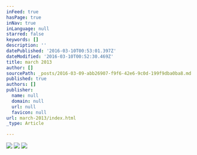 ```yaml
---
inFeed: true
hasPage: true
inNav: true
inLanguage: null
starred: false
keywords: []
description: ''
datePublished: '2016-03-10T00:53:01.397Z'
dateModified: '2016-03-10T00:52:30.469Z'
title: march 2013
author: []
sourcePath: _posts/2016-03-09-abb26907-f9f6-42e6-9c0d-199f9dba0ba8.md
published: true
authors: []
publisher:
  name: null
  domain: null
  url: null
  favicon: null
url: march-2013/index.html
_type: Article

---
```

![](https://the-grid-user-content.s3-us-west-2.amazonaws.com/62487a0d-5fa2-47f6-b4dc-a11a6a02b6f3.jpg)
![](https://the-grid-user-content.s3-us-west-2.amazonaws.com/e53bda9d-4876-43f6-8c0a-298f1842a6fb.jpg)
![](https://s3-us-west-2.amazonaws.com/the-grid-img/p/b320d5532cdf81e6de7f0c8b7191bbbd165f496a.jpg)